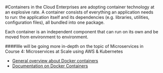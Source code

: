 #Containers in the Cloud
Enterprises are adopting container technology at an explosive rate. A container consists of everything an application needs to run: the application itself and its dependencies (e.g. libraries, utilities, configuration files), all bundled into one package.

Each container is an independent component that can run on its own and be moved from environment to environment.

####We will be going more in-depth on the topic of Microservices in Course 4: Microservices at Scale using AWS & Kubernetes

* [General overview about Docker containers](https://docs.docker.com/engine/docker-overview/)
* [Documentation on Docker Containers](https://www.docker.com/resources/what-container)